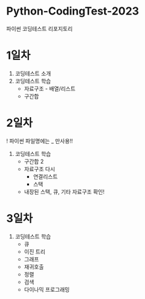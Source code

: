 # Python-CodingTest-2023
파이썬 코딩테스트 리포지토리


# 1일차
1. 코딩테스트 소개
2. 코딩테스트 학습
    - 자료구조 - 배열/리스트
    - 구간합


# 2일차
! 파이썬 파일명에는 _ 만사용!! 
1. 코딩테스트 학습
    - 구간합 2
    - 자료구조 다시
        - 연결리스트
        - 스택
    - 내장된 스택, 큐, 기타 자료구조 확인!

# 3일차
1. 코딩테스트 학습
    - 큐
    - 이진 트리
    - 그래프
    - 재귀호출
    - 정렬
    - 검색
    - 다이나믹 프로그래밍
